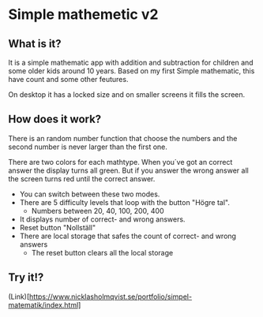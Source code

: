 # Simple mathemetic v2

## What is it?
It is a simple mathematic app with addition and subtraction for children and some older kids around 10 years.
Based on my first Simple mathematic, this have count and some other feutures.

On desktop it has a locked size and on smaller screens it fills the screen.

## How does it work?
There is an random number function that choose the numbers and the second number is never larger than the first one.

There are two colors for each mathtype.
When you´ve got an correct answer the display turns all green.
But if you answer the wrong answer all the screen turns red until the correct answer.

- You can switch between these two modes.
- There are 5 difficulty levels that loop with the button "Högre tal".
  - Numbers between 20, 40, 100, 200, 400
- It displays number of correct- and wrong answers.
- Reset button "Nollställ"
- There are local storage that safes the count of correct- and wrong answers
  - The reset button clears all the local storage
  
## Try it!?
(Link)[https://www.nicklasholmqvist.se/portfolio/simpel-matematik/index.html]
